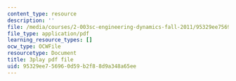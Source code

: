 ```yaml
---
content_type: resource
description: ''
file: /media/courses/2-003sc-engineering-dynamics-fall-2011/95329ee756960d59b2f88d9a348a65ee_fZKrUgm9R1o.pdf
file_type: application/pdf
learning_resource_types: []
ocw_type: OCWFile
resourcetype: Document
title: 3play pdf file
uid: 95329ee7-5696-0d59-b2f8-8d9a348a65ee
---
```

